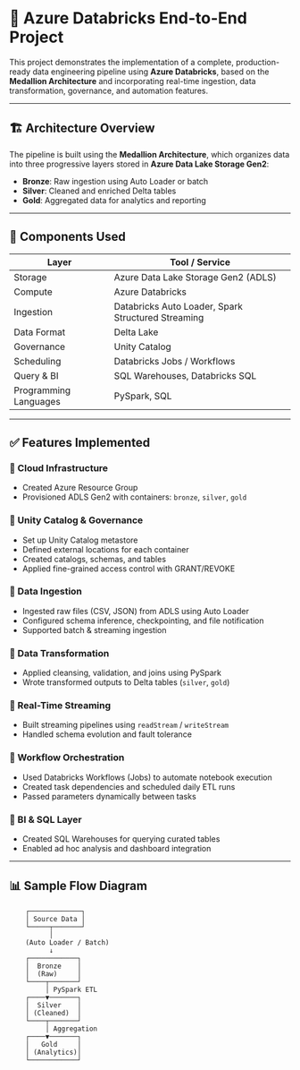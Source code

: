 # 🚀 Azure Databricks End-to-End Project

This project demonstrates the implementation of a complete, production-ready data engineering pipeline using **Azure Databricks**, based on the **Medallion Architecture** and incorporating real-time ingestion, data transformation, governance, and automation features.

---

## 🏗️ Architecture Overview

The pipeline is built using the **Medallion Architecture**, which organizes data into three progressive layers stored in **Azure Data Lake Storage Gen2**:


- **Bronze**: Raw ingestion using Auto Loader or batch
- **Silver**: Cleaned and enriched Delta tables
- **Gold**: Aggregated data for analytics and reporting

---

## 🧱 Components Used

| Layer                  | Tool / Service                                  |
|------------------------|--------------------------------------------------|
| Storage                | Azure Data Lake Storage Gen2 (ADLS)              |
| Compute                | Azure Databricks                                 |
| Ingestion              | Databricks Auto Loader, Spark Structured Streaming |
| Data Format            | Delta Lake                                       |
| Governance             | Unity Catalog                                    |
| Scheduling             | Databricks Jobs / Workflows                      |
| Query & BI             | SQL Warehouses, Databricks SQL                   |
| Programming Languages  | PySpark, SQL                                     |

---

## ✅ Features Implemented

### 🔹 Cloud Infrastructure
- Created Azure Resource Group
- Provisioned ADLS Gen2 with containers: `bronze`, `silver`, `gold`

### 🔹 Unity Catalog & Governance
- Set up Unity Catalog metastore
- Defined external locations for each container
- Created catalogs, schemas, and tables
- Applied fine-grained access control with GRANT/REVOKE

### 🔹 Data Ingestion
- Ingested raw files (CSV, JSON) from ADLS using Auto Loader
- Configured schema inference, checkpointing, and file notification
- Supported batch & streaming ingestion

### 🔹 Data Transformation
- Applied cleansing, validation, and joins using PySpark
- Wrote transformed outputs to Delta tables (`silver`, `gold`)

### 🔹 Real-Time Streaming
- Built streaming pipelines using `readStream` / `writeStream`
- Handled schema evolution and fault tolerance

### 🔹 Workflow Orchestration
- Used Databricks Workflows (Jobs) to automate notebook execution
- Created task dependencies and scheduled daily ETL runs
- Passed parameters dynamically between tasks

### 🔹 BI & SQL Layer
- Created SQL Warehouses for querying curated tables
- Enabled ad hoc analysis and dashboard integration

---

## 📊 Sample Flow Diagram

        ┌─────────────┐
        │ Source Data │
        └─────┬───────┘
              │
        (Auto Loader / Batch)
              ↓
        ┌────────────┐
        │  Bronze    │
        │  (Raw)     │
        └────┬───────┘
             │ PySpark ETL
        ┌────▼───────┐
        │  Silver    │
        │ (Cleaned)  │
        └────┬───────┘
             │ Aggregation
        ┌────▼───────┐
        │   Gold     │
        │ (Analytics)│
        └────────────┘
